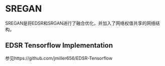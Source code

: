 # SREGAN
SREGAN是将EDSR和SRGAN进行了融合优化，并加入了网络权值共享的网络结构。

## EDSR Tensorflow Implementation
参见https://github.com/jmiller656/EDSR-Tensorflow

